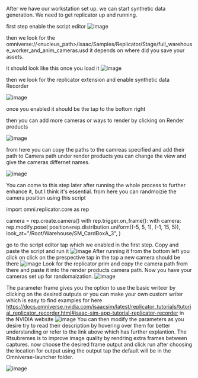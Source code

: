 After we have our workstation set up. we can start synthetic data generation. We need to get replicator up and running. 

first step enable the script editor
![image](https://github.com/mahmoud25112/omniverse-ai/assets/148357408/eecd00d3-86d7-4a3f-8f9b-9b428e879195)

then we look for the omniverse://<nucleus_path>/Isaac/Samples/Replicator/Stage/full_warehouse_worker_and_anim_cameras.usd it depends on where did you save your assets.

it should look like this once you load it
![image](https://github.com/mahmoud25112/omniverse-ai/assets/148357408/947a83a0-0f26-4e41-afca-be02ea6786b0)

then we look for the replicator extension and enable synthetic data Recorder 

![image](https://github.com/mahmoud25112/omniverse-ai/assets/148357408/a026f204-c792-4d30-8327-41956d49ee36)

once you enabled it should be the tap to the bottom right 

then you can add more cameras or ways to render by clicking on Render products 

![image](https://github.com/mahmoud25112/omniverse-ai/assets/148357408/2e527c2b-beb1-4551-90f7-ea60d7cc0b0b)

from here you can copy the paths to the camreas specified and add their path to Camera path under render products you can change the view and give the cameras differnet names.

![image](https://github.com/mahmoud25112/omniverse-ai/assets/148357408/ce0189bb-2e18-42cf-ad36-9294729806e7)

You can come to this step later after running the whole process to further enhance it, but I think it's essential. 
from here you can randmoizie the camera position using this script 

import omni.replicator.core as rep

camera = rep.create.camera()
with rep.trigger.on_frame():
    with camera:
        rep.modify.pose(
            position=rep.distribution.uniform((-5, 5, 1), (-1, 15, 5)),
            look_at="/Root/Warehouse/SM_CardBoxA_3",
        )

go to the script editor tap which we enabled in the first step. Copy and paste the script and run it 
![image](https://github.com/mahmoud25112/omniverse-ai/assets/148357408/328f46a5-4334-49c5-ac04-04f195224d19)
After running it from the bottom left you click on click on the prespective tap in the top a new camera should be there 
![image](https://github.com/mahmoud25112/omniverse-ai/assets/148357408/e9b8401e-58f8-4486-853b-7c2eee635af6)
Look for the replicator prim and copy the camera path from there and paste it into the render products camera path. Now you have your cameras set up for randomaization.
![image](https://github.com/mahmoud25112/omniverse-ai/assets/148357408/6f86de19-9526-46e6-8655-0a12f26476af)

The parameter frame gives you the option to use the basic writeer by clicking on the desired outputs or you can make your own custom writer which is easy to find examples for here https://docs.omniverse.nvidia.com/isaacsim/latest/replicator_tutorials/tutorial_replicator_recorder.html#isaac-sim-app-tutorial-replicator-recorder
in the NVIDIA website
![image](https://github.com/mahmoud25112/omniverse-ai/assets/148357408/fdeefe14-4e39-42dd-991d-a449161dd4a3)
You can then modify the parameters as you desire try to read their description by hovering over them for better understanding or refer to the link above which has further explantion.
The Rtsubremes is to improve image quality by rendring extra frames between captures.
now choose the desired frame output and click run after choosing the location for output using the output tap the default will be in the Omniverse-launcher folder.

![image](https://github.com/mahmoud25112/omniverse-ai/assets/148357408/a6989ee5-be4e-44dd-ae2d-83315c8b06b8)
